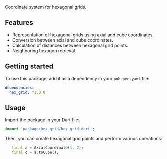 Coordinate system for hexagonal grids.

## Features

- Representation of hexagonal grids using axial and cube coordinates.
- Conversion between axial and cube coordinates.
- Calculation of distances between hexagonal grid points.
- Neighboring hexagon retrieval.

## Getting started

To use this package, add it as a dependency in your `pubspec.yaml` file:

```yaml
dependencies:
  hex_grid: ^1.0.0
```

## Usage

Import the package in your Dart file:

```dart
import 'package:hex_grid/hex_grid.dart';
```                     
Then, you can create hexagonal grid points and perform various operations:

```dart
   final a = AxialCoordinate(1, 2);
   final c = a.toCube();
```
